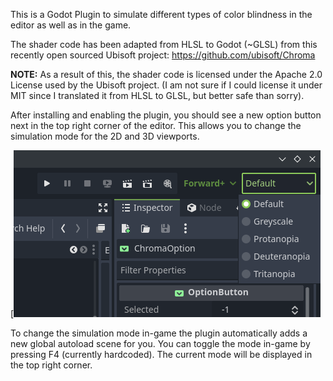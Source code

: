 This is a Godot Plugin to simulate different types of color blindness in the editor as well as in the game.

The shader code has been adapted from HLSL to Godot (~GLSL) from this recently open sourced Ubisoft project: https://github.com/ubisoft/Chroma

**NOTE:** As a result of this, the shader code is licensed under the Apache 2.0 License used by the Ubisoft project.
(I am not sure if I could license it under MIT since I translated it from HLSL to GLSL, but better safe than sorry).

After installing and enabling the plugin, you should see a new option button next in the top right corner of the editor. This allows you to change the simulation mode for the 2D and 3D viewports.

[![Editor Screenshot](https://raw.githubusercontent.com/Sch1nken/ChromaGD/refs/heads/main/github_images/editor_screenshot.png)

To change the simulation mode in-game the plugin automatically adds a new global autoload scene for you. You can toggle the mode in-game by pressing F4 (currently hardcoded). The current mode will be displayed in the top right corner.
